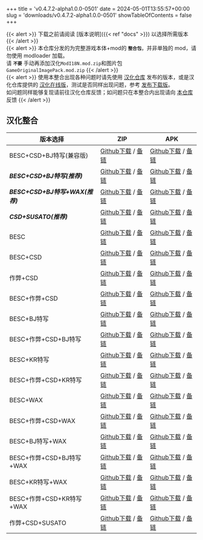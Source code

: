 +++
title = 'v0.4.7.2-alpha1.0.0-0501'
date = 2024-05-01T13:55:57+00:00
slug = 'downloads/v0.4.7.2-alpha1.0.0-0501'
showTableOfContents = false
+++

{{< alert >}}
下载之前请阅读 [版本说明]({{< ref "docs" >}}) 以选择所需版本
{{< /alert >}}
<br>
{{< alert >}}
本仓库分发的为完整游戏本体+mod的 **`整合包`**，并非单独的 mod，请勿使用 modloader 加载。
<br>
请 **`不要`** 手动再添加汉化`ModI18N.mod.zip`和图片包`GameOriginalImagePack.mod.zip`
{{< /alert >}}
<br>
{{< alert >}}
使用本整合出现各种问题时请先使用 [汉化仓库](https://github.com/Eltirosto/Degrees-of-Lewdity-Chinese-Localization) 发布的版本，或是汉化仓库提供的 [汉化在线版](https://eltirosto.github.io/Degrees-of-Lewdity-Chinese-Localization/)，测试是否同样出现问题，参考 [发布下载版](https://github.com/Eltirosto/Degrees-of-Lewdity-Chinese-Localization/blob/main/README.md#%E5%8F%91%E5%B8%83%E4%B8%8B%E8%BD%BD%E7%89%88)。
<br>
如问题同样能够复现请前往汉化仓库反馈；如问题只在本整合内出现请向 [本仓库](https://github.com/DoL-Lyra/Lyra/issues) 反馈
{{< /alert >}}

## 汉化整合

|           版本选择            |                                                                                                                                                                            ZIP                                                                                                                                                                             |                                                                                                                                                                            APK                                                                                                                                                                             |
|-------------------------------|------------------------------------------------------------------------------------------------------------------------------------------------------------------------------------------------------------------------------------------------------------------------------------------------------------------------------------------------------------|------------------------------------------------------------------------------------------------------------------------------------------------------------------------------------------------------------------------------------------------------------------------------------------------------------------------------------------------------------|
|BESC+CSD+BJ特写(兼容版)        |[Github下载](https://github.com/DoL-Lyra/Lyra/releases/download/v0.4.7.2-alpha1.0.0-0501/DoL-0.4.7.2-Lyra-a1.0.0-polyfill-besc-cheat-csd-sideviewbj-0501.zip ) / [备链](https://ghfast.top/https://github.com/DoL-Lyra/Lyra/releases/download/v0.4.7.2-alpha1.0.0-0501/DoL-0.4.7.2-Lyra-a1.0.0-polyfill-besc-cheat-csd-sideviewbj-0501.zip )|[Github下载](https://github.com/DoL-Lyra/Lyra/releases/download/v0.4.7.2-alpha1.0.0-0501/DoL-0.4.7.2-Lyra-a1.0.0-polyfill-besc-cheat-csd-sideviewbj-0501.apk ) / [备链](https://ghfast.top/https://github.com/DoL-Lyra/Lyra/releases/download/v0.4.7.2-alpha1.0.0-0501/DoL-0.4.7.2-Lyra-a1.0.0-polyfill-besc-cheat-csd-sideviewbj-0501.apk )|
|***BESC+CSD+BJ特写(推荐)***    |[Github下载](https://github.com/DoL-Lyra/Lyra/releases/download/v0.4.7.2-alpha1.0.0-0501/DoL-0.4.7.2-Lyra-a1.0.0-besc-csd-sideviewbj-0501.zip ) / [备链](https://ghfast.top/https://github.com/DoL-Lyra/Lyra/releases/download/v0.4.7.2-alpha1.0.0-0501/DoL-0.4.7.2-Lyra-a1.0.0-besc-csd-sideviewbj-0501.zip )                              |[Github下载](https://github.com/DoL-Lyra/Lyra/releases/download/v0.4.7.2-alpha1.0.0-0501/DoL-0.4.7.2-Lyra-a1.0.0-besc-csd-sideviewbj-0501.apk ) / [备链](https://ghfast.top/https://github.com/DoL-Lyra/Lyra/releases/download/v0.4.7.2-alpha1.0.0-0501/DoL-0.4.7.2-Lyra-a1.0.0-besc-csd-sideviewbj-0501.apk )                              |
|***BESC+CSD+BJ特写+WAX(推荐)***|[Github下载](https://github.com/DoL-Lyra/Lyra/releases/download/v0.4.7.2-alpha1.0.0-0501/DoL-0.4.7.2-Lyra-a1.0.0-besc-wax-csd-sideviewbj-0501.zip ) / [备链](https://ghfast.top/https://github.com/DoL-Lyra/Lyra/releases/download/v0.4.7.2-alpha1.0.0-0501/DoL-0.4.7.2-Lyra-a1.0.0-besc-wax-csd-sideviewbj-0501.zip )                      |[Github下载](https://github.com/DoL-Lyra/Lyra/releases/download/v0.4.7.2-alpha1.0.0-0501/DoL-0.4.7.2-Lyra-a1.0.0-besc-wax-csd-sideviewbj-0501.apk ) / [备链](https://ghfast.top/https://github.com/DoL-Lyra/Lyra/releases/download/v0.4.7.2-alpha1.0.0-0501/DoL-0.4.7.2-Lyra-a1.0.0-besc-wax-csd-sideviewbj-0501.apk )                      |
|***CSD+SUSATO(推荐)***         |[Github下载](https://github.com/DoL-Lyra/Lyra/releases/download/v0.4.7.2-alpha1.0.0-0501/DoL-0.4.7.2-Lyra-a1.0.0-susato-csd-0501.zip ) / [备链](https://ghfast.top/https://github.com/DoL-Lyra/Lyra/releases/download/v0.4.7.2-alpha1.0.0-0501/DoL-0.4.7.2-Lyra-a1.0.0-susato-csd-0501.zip )                                                |[Github下载](https://github.com/DoL-Lyra/Lyra/releases/download/v0.4.7.2-alpha1.0.0-0501/DoL-0.4.7.2-Lyra-a1.0.0-susato-csd-0501.apk ) / [备链](https://ghfast.top/https://github.com/DoL-Lyra/Lyra/releases/download/v0.4.7.2-alpha1.0.0-0501/DoL-0.4.7.2-Lyra-a1.0.0-susato-csd-0501.apk )                                                |
|BESC                           |[Github下载](https://github.com/DoL-Lyra/Lyra/releases/download/v0.4.7.2-alpha1.0.0-0501/DoL-0.4.7.2-Lyra-a1.0.0-besc-0501.zip ) / [备链](https://ghfast.top/https://github.com/DoL-Lyra/Lyra/releases/download/v0.4.7.2-alpha1.0.0-0501/DoL-0.4.7.2-Lyra-a1.0.0-besc-0501.zip )                                                            |[Github下载](https://github.com/DoL-Lyra/Lyra/releases/download/v0.4.7.2-alpha1.0.0-0501/DoL-0.4.7.2-Lyra-a1.0.0-besc-0501.apk ) / [备链](https://ghfast.top/https://github.com/DoL-Lyra/Lyra/releases/download/v0.4.7.2-alpha1.0.0-0501/DoL-0.4.7.2-Lyra-a1.0.0-besc-0501.apk )                                                            |
|BESC+CSD                       |[Github下载](https://github.com/DoL-Lyra/Lyra/releases/download/v0.4.7.2-alpha1.0.0-0501/DoL-0.4.7.2-Lyra-a1.0.0-besc-csd-0501.zip ) / [备链](https://ghfast.top/https://github.com/DoL-Lyra/Lyra/releases/download/v0.4.7.2-alpha1.0.0-0501/DoL-0.4.7.2-Lyra-a1.0.0-besc-csd-0501.zip )                                                    |[Github下载](https://github.com/DoL-Lyra/Lyra/releases/download/v0.4.7.2-alpha1.0.0-0501/DoL-0.4.7.2-Lyra-a1.0.0-besc-csd-0501.apk ) / [备链](https://ghfast.top/https://github.com/DoL-Lyra/Lyra/releases/download/v0.4.7.2-alpha1.0.0-0501/DoL-0.4.7.2-Lyra-a1.0.0-besc-csd-0501.apk )                                                    |
|作弊+CSD                       |[Github下载](https://github.com/DoL-Lyra/Lyra/releases/download/v0.4.7.2-alpha1.0.0-0501/DoL-0.4.7.2-Lyra-a1.0.0-cheat-csd-0501.zip ) / [备链](https://ghfast.top/https://github.com/DoL-Lyra/Lyra/releases/download/v0.4.7.2-alpha1.0.0-0501/DoL-0.4.7.2-Lyra-a1.0.0-cheat-csd-0501.zip )                                                  |[Github下载](https://github.com/DoL-Lyra/Lyra/releases/download/v0.4.7.2-alpha1.0.0-0501/DoL-0.4.7.2-Lyra-a1.0.0-cheat-csd-0501.apk ) / [备链](https://ghfast.top/https://github.com/DoL-Lyra/Lyra/releases/download/v0.4.7.2-alpha1.0.0-0501/DoL-0.4.7.2-Lyra-a1.0.0-cheat-csd-0501.apk )                                                  |
|BESC+作弊+CSD                  |[Github下载](https://github.com/DoL-Lyra/Lyra/releases/download/v0.4.7.2-alpha1.0.0-0501/DoL-0.4.7.2-Lyra-a1.0.0-besc-cheat-csd-0501.zip ) / [备链](https://ghfast.top/https://github.com/DoL-Lyra/Lyra/releases/download/v0.4.7.2-alpha1.0.0-0501/DoL-0.4.7.2-Lyra-a1.0.0-besc-cheat-csd-0501.zip )                                        |[Github下载](https://github.com/DoL-Lyra/Lyra/releases/download/v0.4.7.2-alpha1.0.0-0501/DoL-0.4.7.2-Lyra-a1.0.0-besc-cheat-csd-0501.apk ) / [备链](https://ghfast.top/https://github.com/DoL-Lyra/Lyra/releases/download/v0.4.7.2-alpha1.0.0-0501/DoL-0.4.7.2-Lyra-a1.0.0-besc-cheat-csd-0501.apk )                                        |
|BESC+BJ特写                    |[Github下载](https://github.com/DoL-Lyra/Lyra/releases/download/v0.4.7.2-alpha1.0.0-0501/DoL-0.4.7.2-Lyra-a1.0.0-besc-sideviewbj-0501.zip ) / [备链](https://ghfast.top/https://github.com/DoL-Lyra/Lyra/releases/download/v0.4.7.2-alpha1.0.0-0501/DoL-0.4.7.2-Lyra-a1.0.0-besc-sideviewbj-0501.zip )                                      |[Github下载](https://github.com/DoL-Lyra/Lyra/releases/download/v0.4.7.2-alpha1.0.0-0501/DoL-0.4.7.2-Lyra-a1.0.0-besc-sideviewbj-0501.apk ) / [备链](https://ghfast.top/https://github.com/DoL-Lyra/Lyra/releases/download/v0.4.7.2-alpha1.0.0-0501/DoL-0.4.7.2-Lyra-a1.0.0-besc-sideviewbj-0501.apk )                                      |
|BESC+作弊+CSD+BJ特写           |[Github下载](https://github.com/DoL-Lyra/Lyra/releases/download/v0.4.7.2-alpha1.0.0-0501/DoL-0.4.7.2-Lyra-a1.0.0-besc-cheat-csd-sideviewbj-0501.zip ) / [备链](https://ghfast.top/https://github.com/DoL-Lyra/Lyra/releases/download/v0.4.7.2-alpha1.0.0-0501/DoL-0.4.7.2-Lyra-a1.0.0-besc-cheat-csd-sideviewbj-0501.zip )                  |[Github下载](https://github.com/DoL-Lyra/Lyra/releases/download/v0.4.7.2-alpha1.0.0-0501/DoL-0.4.7.2-Lyra-a1.0.0-besc-cheat-csd-sideviewbj-0501.apk ) / [备链](https://ghfast.top/https://github.com/DoL-Lyra/Lyra/releases/download/v0.4.7.2-alpha1.0.0-0501/DoL-0.4.7.2-Lyra-a1.0.0-besc-cheat-csd-sideviewbj-0501.apk )                  |
|BESC+KR特写                    |[Github下载](https://github.com/DoL-Lyra/Lyra/releases/download/v0.4.7.2-alpha1.0.0-0501/DoL-0.4.7.2-Lyra-a1.0.0-besc-sideviewkr-0501.zip ) / [备链](https://ghfast.top/https://github.com/DoL-Lyra/Lyra/releases/download/v0.4.7.2-alpha1.0.0-0501/DoL-0.4.7.2-Lyra-a1.0.0-besc-sideviewkr-0501.zip )                                      |[Github下载](https://github.com/DoL-Lyra/Lyra/releases/download/v0.4.7.2-alpha1.0.0-0501/DoL-0.4.7.2-Lyra-a1.0.0-besc-sideviewkr-0501.apk ) / [备链](https://ghfast.top/https://github.com/DoL-Lyra/Lyra/releases/download/v0.4.7.2-alpha1.0.0-0501/DoL-0.4.7.2-Lyra-a1.0.0-besc-sideviewkr-0501.apk )                                      |
|BESC+作弊+CSD+KR特写           |[Github下载](https://github.com/DoL-Lyra/Lyra/releases/download/v0.4.7.2-alpha1.0.0-0501/DoL-0.4.7.2-Lyra-a1.0.0-besc-cheat-csd-sideviewkr-0501.zip ) / [备链](https://ghfast.top/https://github.com/DoL-Lyra/Lyra/releases/download/v0.4.7.2-alpha1.0.0-0501/DoL-0.4.7.2-Lyra-a1.0.0-besc-cheat-csd-sideviewkr-0501.zip )                  |[Github下载](https://github.com/DoL-Lyra/Lyra/releases/download/v0.4.7.2-alpha1.0.0-0501/DoL-0.4.7.2-Lyra-a1.0.0-besc-cheat-csd-sideviewkr-0501.apk ) / [备链](https://ghfast.top/https://github.com/DoL-Lyra/Lyra/releases/download/v0.4.7.2-alpha1.0.0-0501/DoL-0.4.7.2-Lyra-a1.0.0-besc-cheat-csd-sideviewkr-0501.apk )                  |
|BESC+WAX                       |[Github下载](https://github.com/DoL-Lyra/Lyra/releases/download/v0.4.7.2-alpha1.0.0-0501/DoL-0.4.7.2-Lyra-a1.0.0-besc-wax-0501.zip ) / [备链](https://ghfast.top/https://github.com/DoL-Lyra/Lyra/releases/download/v0.4.7.2-alpha1.0.0-0501/DoL-0.4.7.2-Lyra-a1.0.0-besc-wax-0501.zip )                                                    |[Github下载](https://github.com/DoL-Lyra/Lyra/releases/download/v0.4.7.2-alpha1.0.0-0501/DoL-0.4.7.2-Lyra-a1.0.0-besc-wax-0501.apk ) / [备链](https://ghfast.top/https://github.com/DoL-Lyra/Lyra/releases/download/v0.4.7.2-alpha1.0.0-0501/DoL-0.4.7.2-Lyra-a1.0.0-besc-wax-0501.apk )                                                    |
|BESC+作弊+CSD+WAX              |[Github下载](https://github.com/DoL-Lyra/Lyra/releases/download/v0.4.7.2-alpha1.0.0-0501/DoL-0.4.7.2-Lyra-a1.0.0-besc-wax-cheat-csd-0501.zip ) / [备链](https://ghfast.top/https://github.com/DoL-Lyra/Lyra/releases/download/v0.4.7.2-alpha1.0.0-0501/DoL-0.4.7.2-Lyra-a1.0.0-besc-wax-cheat-csd-0501.zip )                                |[Github下载](https://github.com/DoL-Lyra/Lyra/releases/download/v0.4.7.2-alpha1.0.0-0501/DoL-0.4.7.2-Lyra-a1.0.0-besc-wax-cheat-csd-0501.apk ) / [备链](https://ghfast.top/https://github.com/DoL-Lyra/Lyra/releases/download/v0.4.7.2-alpha1.0.0-0501/DoL-0.4.7.2-Lyra-a1.0.0-besc-wax-cheat-csd-0501.apk )                                |
|BESC+BJ特写+WAX                |[Github下载](https://github.com/DoL-Lyra/Lyra/releases/download/v0.4.7.2-alpha1.0.0-0501/DoL-0.4.7.2-Lyra-a1.0.0-besc-wax-sideviewbj-0501.zip ) / [备链](https://ghfast.top/https://github.com/DoL-Lyra/Lyra/releases/download/v0.4.7.2-alpha1.0.0-0501/DoL-0.4.7.2-Lyra-a1.0.0-besc-wax-sideviewbj-0501.zip )                              |[Github下载](https://github.com/DoL-Lyra/Lyra/releases/download/v0.4.7.2-alpha1.0.0-0501/DoL-0.4.7.2-Lyra-a1.0.0-besc-wax-sideviewbj-0501.apk ) / [备链](https://ghfast.top/https://github.com/DoL-Lyra/Lyra/releases/download/v0.4.7.2-alpha1.0.0-0501/DoL-0.4.7.2-Lyra-a1.0.0-besc-wax-sideviewbj-0501.apk )                              |
|BESC+作弊+CSD+BJ特写+WAX       |[Github下载](https://github.com/DoL-Lyra/Lyra/releases/download/v0.4.7.2-alpha1.0.0-0501/DoL-0.4.7.2-Lyra-a1.0.0-besc-wax-cheat-csd-sideviewbj-0501.zip ) / [备链](https://ghfast.top/https://github.com/DoL-Lyra/Lyra/releases/download/v0.4.7.2-alpha1.0.0-0501/DoL-0.4.7.2-Lyra-a1.0.0-besc-wax-cheat-csd-sideviewbj-0501.zip )          |[Github下载](https://github.com/DoL-Lyra/Lyra/releases/download/v0.4.7.2-alpha1.0.0-0501/DoL-0.4.7.2-Lyra-a1.0.0-besc-wax-cheat-csd-sideviewbj-0501.apk ) / [备链](https://ghfast.top/https://github.com/DoL-Lyra/Lyra/releases/download/v0.4.7.2-alpha1.0.0-0501/DoL-0.4.7.2-Lyra-a1.0.0-besc-wax-cheat-csd-sideviewbj-0501.apk )          |
|BESC+KR特写+WAX                |[Github下载](https://github.com/DoL-Lyra/Lyra/releases/download/v0.4.7.2-alpha1.0.0-0501/DoL-0.4.7.2-Lyra-a1.0.0-besc-wax-sideviewkr-0501.zip ) / [备链](https://ghfast.top/https://github.com/DoL-Lyra/Lyra/releases/download/v0.4.7.2-alpha1.0.0-0501/DoL-0.4.7.2-Lyra-a1.0.0-besc-wax-sideviewkr-0501.zip )                              |[Github下载](https://github.com/DoL-Lyra/Lyra/releases/download/v0.4.7.2-alpha1.0.0-0501/DoL-0.4.7.2-Lyra-a1.0.0-besc-wax-sideviewkr-0501.apk ) / [备链](https://ghfast.top/https://github.com/DoL-Lyra/Lyra/releases/download/v0.4.7.2-alpha1.0.0-0501/DoL-0.4.7.2-Lyra-a1.0.0-besc-wax-sideviewkr-0501.apk )                              |
|BESC+作弊+CSD+KR特写+WAX       |[Github下载](https://github.com/DoL-Lyra/Lyra/releases/download/v0.4.7.2-alpha1.0.0-0501/DoL-0.4.7.2-Lyra-a1.0.0-besc-wax-cheat-csd-sideviewkr-0501.zip ) / [备链](https://ghfast.top/https://github.com/DoL-Lyra/Lyra/releases/download/v0.4.7.2-alpha1.0.0-0501/DoL-0.4.7.2-Lyra-a1.0.0-besc-wax-cheat-csd-sideviewkr-0501.zip )          |[Github下载](https://github.com/DoL-Lyra/Lyra/releases/download/v0.4.7.2-alpha1.0.0-0501/DoL-0.4.7.2-Lyra-a1.0.0-besc-wax-cheat-csd-sideviewkr-0501.apk ) / [备链](https://ghfast.top/https://github.com/DoL-Lyra/Lyra/releases/download/v0.4.7.2-alpha1.0.0-0501/DoL-0.4.7.2-Lyra-a1.0.0-besc-wax-cheat-csd-sideviewkr-0501.apk )          |
|作弊+CSD+SUSATO                |[Github下载](https://github.com/DoL-Lyra/Lyra/releases/download/v0.4.7.2-alpha1.0.0-0501/DoL-0.4.7.2-Lyra-a1.0.0-susato-cheat-csd-0501.zip ) / [备链](https://ghfast.top/https://github.com/DoL-Lyra/Lyra/releases/download/v0.4.7.2-alpha1.0.0-0501/DoL-0.4.7.2-Lyra-a1.0.0-susato-cheat-csd-0501.zip )                                    |[Github下载](https://github.com/DoL-Lyra/Lyra/releases/download/v0.4.7.2-alpha1.0.0-0501/DoL-0.4.7.2-Lyra-a1.0.0-susato-cheat-csd-0501.apk ) / [备链](https://ghfast.top/https://github.com/DoL-Lyra/Lyra/releases/download/v0.4.7.2-alpha1.0.0-0501/DoL-0.4.7.2-Lyra-a1.0.0-susato-cheat-csd-0501.apk )                                    |
